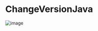 # ChangeVersionJava



![image](https://user-images.githubusercontent.com/17513057/157051904-b9ec50fc-e7a7-4c44-8fe9-ffae36c7e3c5.png)
